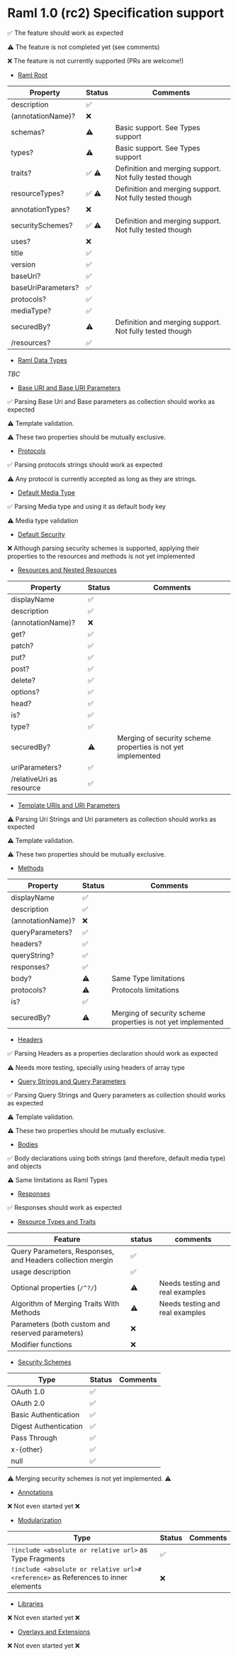 # Raml 1.0 (rc2) Specification support

:white_check_mark: The feature should work as expected

:warning: The feature is not completed yet (see comments)

:x: The feature is not currently supported (PRs are welcome!)


- [Raml Root](https://github.com/raml-org/raml-spec/blob/raml-10/versions/raml-10/raml-10.md/#the-root-of-the-document)

Property | Status | Comments
---|---|---
description | :white_check_mark: |
(annotationName)?	| :x: |
schemas? | :warning: | Basic support. See Types support
types? | :warning: | Basic support. See Types support
traits?	| :white_check_mark: :warning: | Definition and merging support. Not fully tested though
resourceTypes?	| :white_check_mark: :warning: | Definition and merging support. Not fully tested though
annotationTypes? | :x: |
securitySchemes? | :white_check_mark: :warning: | Definition and merging support. Not fully tested though
uses? | :x: |
title	| :white_check_mark: |
version	| :white_check_mark: |
baseUri?	| :white_check_mark: |  
baseUriParameters? | :white_check_mark: |  
protocols?	| :white_check_mark: |  
mediaType? | :white_check_mark: |  
securedBy? | :warning: | Definition and merging support. Not fully tested though
/resources?	| :white_check_mark: |

* [Raml Data Types](https://github.com/raml-org/raml-spec/blob/raml-10/versions/raml-10/raml-10.md/#raml-data-types)

_TBC_

* [Base URI and Base URI Parameters](https://github.com/raml-org/raml-spec/blob/raml-10/versions/raml-10/raml-10.md#base-uri-and-base-uri-parameters)

:white_check_mark: Parsing Base Uri and Base parameters as collection should works as expected

:warning: Template validation.

:warning: These two properties should be mutually exclusive.


* [Protocols](https://github.com/raml-org/raml-spec/blob/raml-10/versions/raml-10/raml-10.md#protocols)

:white_check_mark: Parsing protocols strings should work as expected

:warning: Any protocol is currently accepted as long as they are strings.

* [Default Media Type](https://github.com/raml-org/raml-spec/blob/raml-10/versions/raml-10/raml-10.md#default-media-type)


:white_check_mark: Parsing Media type and using it as default body key

:warning: Media type validation

* [Default Security](https://github.com/raml-org/raml-spec/blob/raml-10/versions/raml-10/raml-10.md#default-security)

:x: Although parsing security schemes is supported, applying their properties to the resources and methods is not yet implemented

* [Resources and Nested Resources](https://github.com/raml-org/raml-spec/blob/raml-10/versions/raml-10/raml-10.md#resources-and-nested-resources)


Property | Status | Comments
---|---|---
displayName | :white_check_mark: |
description | :white_check_mark: |
(annotationName)?	| :x: |
get? | :white_check_mark: |
patch? | :white_check_mark: |
put? | :white_check_mark: |
post? | :white_check_mark: |
delete? | :white_check_mark: |
options? | :white_check_mark: |
head?	| :white_check_mark: |
is?	| :white_check_mark: |
type? | :white_check_mark: |
securedBy?	| :warning: | Merging of security scheme properties is not yet implemented
uriParameters?	| :white_check_mark: |
/relativeUri as resource | :white_check_mark: |


* [Template URIs and URI Parameters](https://github.com/raml-org/raml-spec/blob/raml-10/versions/raml-10/raml-10.md#template-uris-and-uri-parameters)

:warning: Parsing Uri Strings and Uri parameters as collection should works as expected

:warning: Template validation.

:warning: These two properties should be mutually exclusive.

* [Methods](https://github.com/raml-org/raml-spec/blob/raml-10/versions/raml-10/raml-10.md#methods)


Property | Status | Comments
---|---|---
displayName | :white_check_mark: |
description | :white_check_mark: |
(annotationName)?	| :x: |
queryParameters? | :white_check_mark: |
headers? | :white_check_mark: |
queryString? | :white_check_mark: |
responses? | :white_check_mark: |
body? | :warning: | Same Type limitations
protocols? | :warning: | Protocols limitations
is?	| :white_check_mark: |
securedBy?	| :warning: | Merging of security scheme properties is not yet implemented

* [Headers](https://github.com/raml-org/raml-spec/blob/raml-10/versions/raml-10/raml-10.md#headers)

:white_check_mark: Parsing Headers as a properties declaration should work as expected

:warning: Needs more testing, specially using headers of array type


* [Query Strings and Query Parameters](https://github.com/raml-org/raml-spec/blob/raml-10/versions/raml-10/raml-10.md#query-strings-and-query-parameters)

:white_check_mark: Parsing Query Strings and Query parameters as collection should works as expected

:warning: Template validation.

:warning: These two properties should be mutually exclusive.


* [Bodies](https://github.com/raml-org/raml-spec/blob/raml-10/versions/raml-10/raml-10.md#bodies)

:white_check_mark: Body declarations using both strings (and therefore, default media type) and objects

:warning: Same limitations as Raml Types

* [Responses](https://github.com/raml-org/raml-spec/blob/raml-10/versions/raml-10/raml-10.md#responses)

:white_check_mark: Responses should work as expected


* [Resource Types and Traits](https://github.com/raml-org/raml-spec/blob/raml-10/versions/raml-10/raml-10.md#resource-types-and-traits)

Feature | status | comments
---|---|---
Query Parameters, Responses, and Headers collection mergin | :white_check_mark: |
usage description | :white_check_mark: |
Optional properties (`/^?/`) | :warning: | Needs testing and real examples
Algorithm of Merging Traits With Methods | :warning: | Needs testing and real examples
Parameters (both custom and reserved parameters) | :x: |
Modifier functions | :x: |


* [Security Schemes](https://github.com/raml-org/raml-spec/blob/raml-10-rc2/versions/raml-10/raml-10.md#security-schemes)

Type | Status | Comments
---|---|---
OAuth 1.0 | :white_check_mark: |
OAuth 2.0	| :white_check_mark: |
Basic Authentication | :white_check_mark: |
Digest Authentication | :white_check_mark: |
Pass Through| :white_check_mark: |
x-{other}	| :white_check_mark: |
null |  :white_check_mark: |


:warning: Merging security schemes is not yet implemented. :warning:


* [Annotations](https://github.com/raml-org/raml-spec/blob/raml-10/versions/raml-10/raml-10.md#annotations)

:x: Not even started yet :x:

* [Modularization](https://github.com/raml-org/raml-spec/blob/raml-10-rc2/versions/raml-10/raml-10.md#modularization)

Type | Status | Comments
---|---|---
`!include <absolute or relative url>` as Type Fragments | :white_check_mark: |
`!include <absolute or relative url>#<reference>` as References to inner elements | :x: |


* [Libraries](https://github.com/raml-org/raml-spec/blob/raml-10/versions/raml-10/raml-10.md#libraries)


:x: Not even started yet :x:

* [Overlays and Extensions](https://github.com/raml-org/raml-spec/blob/raml-10/versions/raml-10/raml-10.md#overlays-and-extensions)

:x: Not even started yet :x:
